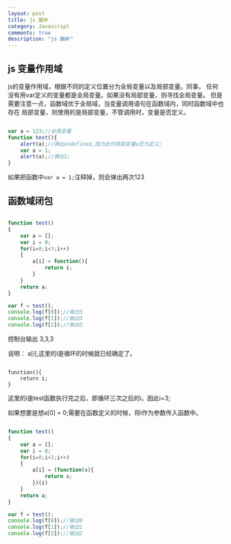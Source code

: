 ```yaml
---
layout: post
title: js 脑补
category: Javascript
comments: true
description: "js 脑补"
---
```


## js 变量作用域
js的变量作用域，根据不同的定义位置分为全局变量以及局部变量。同事，
任何没有用var定义的变量都是全局变量。如果没有局部变量，则寻找全局变量。
但是需要注意一点，函数域优于全局域，当变量调用语句在函数域内，同时函数域中也存在
局部变量，则使用的是局部变量，不管调用时，变量是否定义。

```js

var a = 123;//全局变量
function test(){
    alert(a);//弹出undefined,因为此时局部变量a还为定义;
    var a = 1;
    alert(a);//弹出1;
}

```

如果把函数中```var a = 1;```注释掉，则会弹出两次123


## 函数域闭包

```js

function test()
{
    var a = [];
    var i = 0;
    for(i=0;i<3;i++)
    {
        a[i] = function(){
            return i;
        }
    }
    return a;
}

var f = test();
console.log(f[0]);//输出3
console.log(f[1]);//输出3
console.log(f[2]);//输出3
```
控制台输出
3,3,3

说明：
a[i],这里的i是循环的时候就已经确定了。

```

function(){
    return i;
}

```
这里的i是test函数执行完之后，即循环三次之后的i，因此i=3;

如果想要是想a[0] = 0;需要在函数定义的时候，将i作为参数传入函数中。

```js

function test()
{
    var a = [];
    var i = 0;
    for(i=0;i<3;i++)
    {
        a[i] = (function(x){
            return x;
        })(i)
    }
    return a;
}

var f = test();
console.log(f[0]);//输出0
console.log(f[1]);//输出1
console.log(f[2]);//输出2
```









